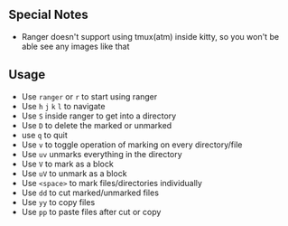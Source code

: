 ## Special Notes
- Ranger doesn't support using tmux(atm) inside kitty, so you won't be able see any images like that

## Usage
- Use `ranger` or `r` to start using ranger
- Use `h` `j` `k` `l` to navigate
- Use `S` inside ranger to get into a directory
- Use `D` to delete the marked or unmarked
- use `q` to quit
- Use `v` to toggle operation of marking on every directory/file
- Use `uv` unmarks everything in the directory
- Use `V` to mark as a block
- Use `uV` to unmark as a block
- Use `<space>` to mark files/directories individually
- Use `dd` to cut marked/unmarked files
- Use `yy` to copy files
- Use `pp` to paste files after cut or copy
